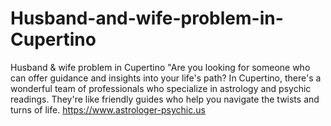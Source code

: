 # Husband-and-wife-problem-in-Cupertino
Husband &amp; wife problem in Cupertino "Are you looking for someone who can offer guidance and insights into your life's path? In Cupertino, there's a wonderful team of professionals who specialize in astrology and psychic readings. They're like friendly guides who help you navigate the twists and turns of life.  https://www.astrologer-psychic.us

